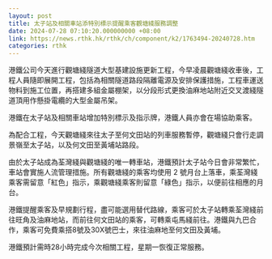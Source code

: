 ```yaml
---
layout: post
title: 太子站及相關車站添特別標示提醒乘客觀塘綫服務調整
date: 2024-07-28 07:10:20.000000000 +08:00
link: https://news.rthk.hk/rthk/ch/component/k2/1763494-20240728.htm
categories: rthk
---
```


港鐵公司今天進行觀塘綫隧道大型基建設施更新工程，今早凌晨觀塘綫收車後，工程人員隨即展開工程，包括為相關隧道路段隔離電源及安排保護措施，工程車運送物料到施工位置，再搭建多組金屬棚架，以分段形式更換油麻地站附近交叉渡綫隧道頂用作懸掛電纜的大型金屬吊架。

港鐵在太子站及相關車站增加特別標示及指示牌，港鐵人員亦會在場協助乘客。

為配合工程，今天觀塘綫來往太子至何文田站的列車服務暫停，觀塘綫只會行走調景嶺至太子站，以及何文田至黃埔站路段。

由於太子站成為荃灣綫與觀塘綫的唯一轉車站，港鐵預計太子站今日會非常繁忙，車站會實施人流管理措施。所有觀塘綫的乘客均使用 2 號月台上落車，乘荃灣綫乘客需留意「紅色」指示，乘觀塘綫乘客則留意「綠色」指示，以便前往相應的月台。

港鐵提醒乘客及早規劃行程，盡可能選用替代路線，乘客可於太子站轉乘荃灣綫前往旺角及油麻地站，而前往何文田站的乘客，可轉乘屯馬綫前往。港鐵與九巴合作，乘客可免費乘搭8號及30X號巴士，來往油麻地至何文田及黃埔。

港鐵預計需時28小時完成今次相關工程，星期一恢復正常服務。
